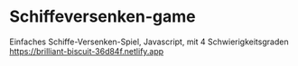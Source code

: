 # Schiffeversenken-game
Einfaches Schiffe-Versenken-Spiel, Javascript, mit 4 Schwierigkeitsgraden
https://brilliant-biscuit-36d84f.netlify.app
